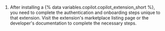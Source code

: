 1. After installing a {% data variables.copilot.copilot_extension_short %}, you need to complete the authentication and onboarding steps unique to that extension. Visit the extension's marketplace listing page or the developer's documentation to complete the necessary steps.
